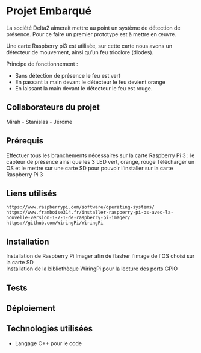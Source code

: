 # Projet Embarqué
La société Delta2 aimerait mettre au point un système de détection de présence. Pour ce faire un premier prototype est à mettre en œuvre.

Une carte Raspberry pi3 est utilisée, sur cette carte nous avons un détecteur de mouvement, ainsi qu’un feu tricolore (diodes).

Principe de fonctionnement : 
* Sans détection de présence le feu est vert
* En passant la main devant le détecteur le feu devient orange
* En laissant la main devant le détecteur le feu est rouge.


## Collaborateurs du projet
Mirah - Stanislas - Jérôme

## Prérequis
Effectuer tous les branchements nécessaires sur la carte Raspberry Pi 3 : le capteur de présence ainsi que les 3 LED vert, orange, rouge 
Télécharger un OS et le mettre sur une carte SD pour pouvoir l'installer sur la carte Raspberry Pi 3

## Liens utilisés

```
https://www.raspberrypi.com/software/operating-systems/
https://www.framboise314.fr/installer-raspberry-pi-os-avec-la-nouvelle-version-1-7-1-de-raspberry-pi-imager/
https://github.com/WiringPi/WiringPi
```


## Installation

Installation de Raspberry Pi Imager afin de flasher l'image de l'OS choisi sur la carte SD  
Installation de la bibliothèque WiringPi pour la lecture des ports GPIO



## Tests



## Déploiement


## Technologies utilisées

* Langage C++ pour le code


